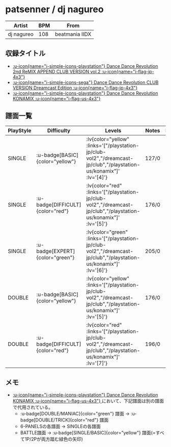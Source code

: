 # patsenner / dj nagureo

|Artist|BPM|From|
|------|---|----|
|dj nagureo|108|beatmania IIDX|

## 収録タイトル

- [ :u-icon{name="i-simple-icons-playstation"} Dance Dance Revolution 2nd ReMIX APPEND CLUB VERSION vol.2 :u-icon{name="i-flag-jp-4x3"} ](/playstation-jp/club-vol2)
- [ :u-icon{name="i-simple-icons-sega"} Dance Dance Revolution CLUB VERSION Dreamcast Edition :u-icon{name="i-flag-jp-4x3"} ](/dreamcast-jp/club)
- [ :u-icon{name="i-simple-icons-playstation"} Dance Dance Revolution KONAMIX :u-icon{name="i-flag-us-4x3"} ](/playstation-us/konamix)

## 譜面一覧

|PlayStyle|Difficulty|Levels|Notes|Movie|
|---------|----------|------|-----|-----|
|SINGLE| :u-badge[BASIC]{color="yellow"} | :lv{color="yellow" :links='["/playstation-jp/club-vol2","/dreamcast-jp/club","/playstation-us/konamix"]' :lv='[4]'} |127/0||
|SINGLE| :u-badge[DIFFICULT]{color="red"} | :lv{color="red" :links='["/playstation-jp/club-vol2","/dreamcast-jp/club","/playstation-us/konamix"]' :lv='[5]'} |176/0||
|SINGLE| :u-badge[EXPERT]{color="green"} | :lv{color="green" :links='["/playstation-jp/club-vol2","/dreamcast-jp/club","/playstation-us/konamix"]' :lv='[6]'} |205/0||
|DOUBLE| :u-badge[BASIC]{color="yellow"} | :lv{color="yellow" :links='["/playstation-jp/club-vol2","/dreamcast-jp/club","/playstation-us/konamix"]' :lv='[5]'} |176/0||
|DOUBLE| :u-badge[DIFFICULT]{color="red"} | :lv{color="red" :links='["/playstation-jp/club-vol2","/dreamcast-jp/club","/playstation-us/konamix"]' :lv='[7]'} |196/0||

## メモ

- [ :u-icon{name="i-simple-icons-playstation"} Dance Dance Revolution KONAMIX :u-icon{name="i-flag-us-4x3"} ](/playstation-us/konamix)において、下記譜面は別の譜面で代用されている。
  - :u-badge[DOUBLE/MANIAC]{color="green"} 譜面 →  :u-badge[DOUBLE/TRICK]{color="red"} 譜面
  - 6-PANELSの各譜面 → SINGLEの各譜面
  - BATTLE譜面 → :u-badge[SINGLE/BASIC]{color="yellow"} 譜面(=すべて1P/2Pが両方踏む緑色の矢印)
